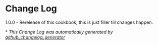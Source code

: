 # Change Log

1.0.0 - Rerelease of this cookbook, this is just filler till changes happen.

\* *This Change Log was automatically generated by [github_changelog_generator](https://github.com/skywinder/Github-Changelog-Generator)*

